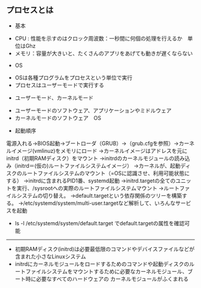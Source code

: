 ## プロセスとは
- 基本
 * CPU : 性能を示すのはクロック周波数：一秒間に何個の処理を行えるか　単位はGhz
 * メモリ：容量が大きいと、たくさんのアプリをあげても動きが遅くならない

- OS
 * OSは各種プログラムをプロセスという単位で実行
 * プロセスはユーザーモードで実行する

- ユーザーモード、カーネルモード
 * ユーザーモードのソフトウェア、アプリケーションやミドルウェア
 * カーネルモードのソフトウェア　OS


- 起動順序

電源入れる→BIOS起動→ブートローダ（GRUB）→（grub.cfgを参照）→カーネルイメージ(vmlinuz)をメモリにロード
→カーネルイメージはアドレスを元にinitrd（初期RAMディスク）をマウント
→initrdのカーネルモジュールの読み込み（initrd＝(仮の)ルートファイルシステムイメージ）
→カーネルが、起動ディスクのルートファイルシステムのマウント（=OSに認識させ、利用可能状態にする）
→initrdに含まれるPID1番、systemd起動
→initrd.targetの全てのユニットを実行、/sysrootへの実際のルートファイルシステムマウント
→ルートファイルシステムの切り替え。
→default.targetという依存関係のツリーを構築する。
→/etc/systemd/system/multi-user.targetなど解析して、いろんなサービスを起動


* ls -l /etc/systemd/system/default.target でdefault.targetの属性を確認可能
------------------------
* 初期RAMディスク(initrd)は必要最低限のコマンドやデバイスファイルなどが含まれた小さなLinuxシステム
* initrdにカーネルモジュールをロードするためのコマンドや起動ディスクのルートファイルシステムをマウントするために必要なカーネルモジュール、ブート時に必要なすべてのハードウェアの
カーネルモジュールがふくまれる　
